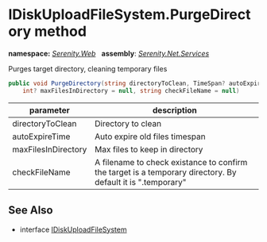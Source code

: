 # IDiskUploadFileSystem.PurgeDirectory method
**namespace:** *[Serenity.Web](../../README.md#serenity.web-namespace)*   **assembly**: *[Serenity.Net.Services](../../README.md)*

Purges target directory, cleaning temporary files

```csharp
public void PurgeDirectory(string directoryToClean, TimeSpan? autoExpireTime = default(TimeSpan?), 
    int? maxFilesInDirectory = null, string checkFileName = null)
```

| parameter | description |
| --- | --- |
| directoryToClean | Directory to clean |
| autoExpireTime | Auto expire old files timespan |
| maxFilesInDirectory | Max files to keep in directory |
| checkFileName | A filename to check existance to confirm the target is a temporary directory. By default it is ".temporary" |

## See Also

* interface [IDiskUploadFileSystem](../IDiskUploadFileSystem.md)